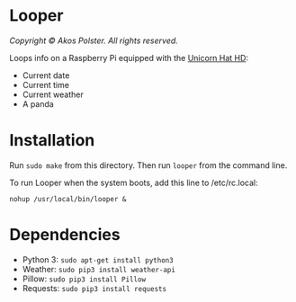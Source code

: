 # Looper

_Copyright &copy; Akos Polster. All rights reserved._

Loops info on a Raspberry Pi equipped with the [Unicorn Hat HD](https://shop.pimoroni.com/products/unicorn-hat-hd):

- Current date
- Current time
- Current weather
- A panda

# Installation

Run ```sudo make``` from this directory. Then run ```looper``` from the command line.

To run Looper when the system boots, add this line to /etc/rc.local:

```
nohup /usr/local/bin/looper &
```

# Dependencies

- Python 3: ```sudo apt-get install python3```
- Weather: ```sudo pip3 install weather-api```
- Pillow: ```sudo pip3 install Pillow```
- Requests: ```sudo pip3 install requests```

